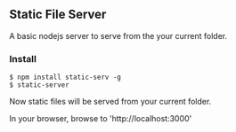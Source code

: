 ## Static File Server

A basic nodejs server to serve from the your current folder.

### Install

    $ npm install static-serv -g
    $ static-server

Now static files will be served from your current folder.

In your browser, browse to 'http://localhost:3000'
